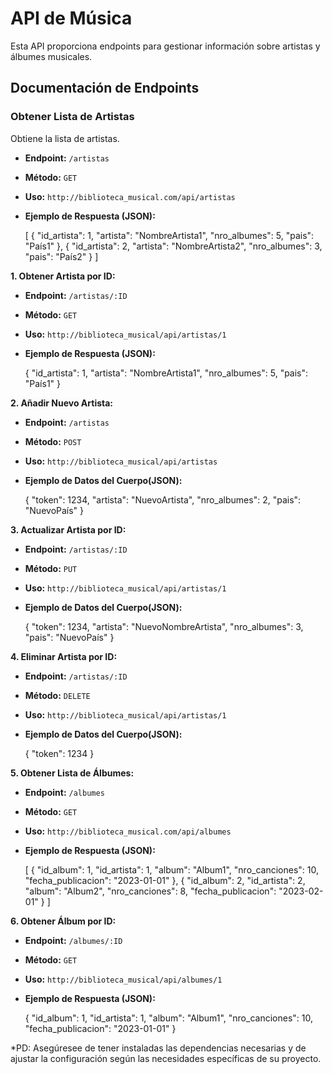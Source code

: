 # API de Música

Esta API proporciona endpoints para gestionar información sobre artistas y álbumes musicales.

## Documentación de Endpoints

### Obtener Lista de Artistas

Obtiene la lista de artistas.

- **Endpoint:** `/artistas`
- **Método:** `GET`
- **Uso:** `http://biblioteca_musical.com/api/artistas`
- **Ejemplo de Respuesta (JSON):**
  
  [
    {
      "id_artista": 1,
      "artista": "NombreArtista1",
      "nro_albumes": 5,
      "pais": "País1"
    },
    {
      "id_artista": 2,
      "artista": "NombreArtista2",
      "nro_albumes": 3,
      "pais": "País2"
    }
  ]

**1. Obtener Artista por ID:** 
   - **Endpoint:** `/artistas/:ID`
   - **Método:** `GET`
   - **Uso:** `http://biblioteca_musical/api/artistas/1`
   - **Ejemplo de Respuesta (JSON):**

     { 
       "id_artista": 1, 
       "artista": "NombreArtista1", 
       "nro_albumes": 5, 
       "pais": "País1" 
     }

**2. Añadir Nuevo Artista:**
   - **Endpoint:** `/artistas`
   - **Método:** `POST`
   - **Uso:** `http://biblioteca_musical/api/artistas`
   - **Ejemplo de Datos del Cuerpo(JSON):**
    
     { 
       "token": 1234, 
       "artista": "NuevoArtista", 
       "nro_albumes": 2, 
       "pais": "NuevoPaís" 
     }
   

**3. Actualizar Artista por ID:**
   - **Endpoint:** `/artistas/:ID`
   - **Método:** `PUT`
   - **Uso:** `http://biblioteca_musical/api/artistas/1`
   - **Ejemplo de Datos del Cuerpo(JSON):**
    
     { 
       "token": 1234, 
       "artista": "NuevoNombreArtista", 
       "nro_albumes": 3, 
       "pais": "NuevoPaís" 
     }
    
**4. Eliminar Artista por ID:**
   - **Endpoint:** `/artistas/:ID`
   - **Método:** `DELETE`
   - **Uso:** `http://biblioteca_musical/api/artistas/1`
   - **Ejemplo de Datos del Cuerpo(JSON):**
  
     { 
       "token": 1234 
     }
  
**5. Obtener Lista de Álbumes:**
   - **Endpoint:** `/albumes`
   - **Método:** `GET`
   - **Uso:** `http://biblioteca_musical.com/api/albumes`
   - **Ejemplo de Respuesta (JSON):**
   
     [
       { 
         "id_album": 1, 
         "id_artista": 1, 
         "album": "Album1", 
         "nro_canciones": 10, 
         "fecha_publicacion": "2023-01-01" 
       },
       { 
         "id_album": 2, 
         "id_artista": 2, 
         "album": "Album2", 
         "nro_canciones": 8, 
         "fecha_publicacion": "2023-02-01" 
       }
     ]

**6. Obtener Álbum por ID:**
   - **Endpoint:** `/albumes/:ID`
   - **Método:** `GET`
   - **Uso:** `http://biblioteca_musical/api/albumes/1`
   - **Ejemplo de Respuesta (JSON):**
     
     { 
       "id_album": 1, 
       "id_artista": 1, 
       "album": "Album1", 
       "nro_canciones": 10, 
       "fecha_publicacion": "2023-01-01" 
     }

*PD: Asegúresee de tener instaladas las dependencias necesarias y de ajustar la configuración según las necesidades específicas de su proyecto.